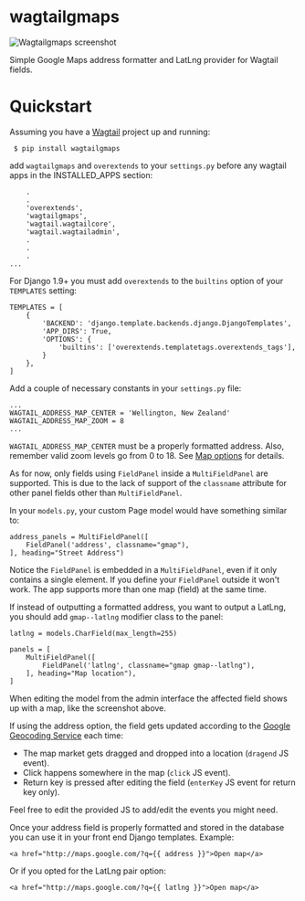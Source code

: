 wagtailgmaps
==================

![Wagtailgmaps screenshot](http://i.imgur.com/9m9Gfcf.png)

Simple Google Maps address formatter and LatLng provider for Wagtail fields.

# Quickstart

Assuming you have a [Wagtail](https://wagtail.io/) project up and running:

``` $ pip install wagtailgmaps```

add `wagtailgmaps` and `overextends` to your `settings.py` before any wagtail apps in the INSTALLED_APPS section:

```
    .
    .
    'overextends',
    'wagtailgmaps',
    'wagtail.wagtailcore',
    'wagtail.wagtailadmin',
    .
    .
    .
...
```

For Django 1.9+ you must add `overextends` to the `builtins` option of your `TEMPLATES` setting:

```
TEMPLATES = [
    {
        'BACKEND': 'django.template.backends.django.DjangoTemplates',
        'APP_DIRS': True,
        'OPTIONS': {
            'builtins': ['overextends.templatetags.overextends_tags'],
        }
    },
]
```

Add a couple of necessary constants in your `settings.py` file:

```
...
WAGTAIL_ADDRESS_MAP_CENTER = 'Wellington, New Zealand'
WAGTAIL_ADDRESS_MAP_ZOOM = 8
...
```
`WAGTAIL_ADDRESS_MAP_CENTER` must be a properly formatted address. Also, remember valid zoom levels go from 0 to 18. See [Map options](https://developers.google.com/maps/documentation/javascript/tutorial#MapOptions) for details.

As for now, only fields using `FieldPanel` inside a `MultiFieldPanel` are supported. This is due to the lack of support of the `classname` attribute for other panel fields other than `MultiFieldPanel`.

In your `models.py`, your custom Page model would have something similar to:

```
address_panels = MultiFieldPanel([
    FieldPanel('address', classname="gmap"),
], heading="Street Address")
```

Notice the `FieldPanel` is embedded in a `MultiFieldPanel`, even if it only contains a single element. If you define your `FieldPanel` outside it won't work. The app supports more than one map (field) at the same time.

If instead of outputting a formatted address, you want to output a LatLng, you should add `gmap--latlng` modifier class to the panel:

```
latlng = models.CharField(max_length=255)

panels = [
    MultiFieldPanel([
        FieldPanel('latlng', classname="gmap gmap--latlng"),
    ], heading="Map location"),
]
```

When editing the model from the admin interface the affected field shows up with a map, like the screenshot above.

If using the address option, the field gets updated according to the [Google Geocoding Service](https://developers.google.com/maps/documentation/geocoding/) each time:

* The map market gets dragged and dropped into a location (`dragend` JS event).
* Click happens somewhere in the map (`click` JS event).
* Return key is pressed after editing the field (`enterKey` JS event for return key only).

Feel free to edit the provided JS to add/edit the events you might need.

Once your address field is properly formatted and stored in the database you can use it in your front end Django templates. Example:

```
<a href="http://maps.google.com/?q={{ address }}">Open map</a>
```

Or if you opted for the LatLng pair option:

```
<a href="http://maps.google.com/?q={{ latlng }}">Open map</a>
```
